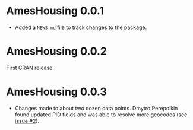 # AmesHousing 0.0.1

* Added a `NEWS.md` file to track changes to the package.

# AmesHousing 0.0.2

First CRAN release. 

# AmesHousing 0.0.3

* Changes made to about two dozen data points. Dmytro Perepolkin found updated PID fields and was able to resolve more geocodes (see [issue #2](https://github.com/topepo/AmesHousing/issues/2)). 


